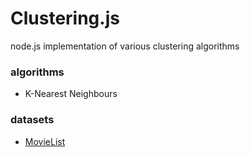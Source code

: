 # Clustering.js

node.js implementation of various clustering algorithms

### algorithms

- K-Nearest Neighbours

### datasets
- [MovieList](http://mlg.ucd.ie/aggregation/index.html)
